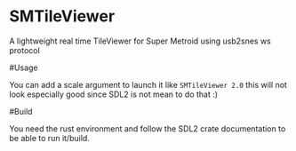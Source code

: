 # SMTileViewer
A lightweight real time TileViewer for Super Metroid using usb2snes ws protocol

#Usage 

You can add a scale argument to launch it like `SMTileViewer 2.0` this will not look especially good since SDL2 is not mean to do that :)

#Build

You need the rust environment and follow the SDL2 crate documentation to be able to run it/build.
